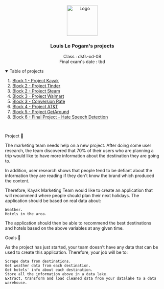 
<!-- PROJECT LOGO -->
<br />
<p align="center">
   <a href="https://www.jedha.co/">
    <img src="https://yt3.ggpht.com/a/AATXAJx-EbvNy-M6OTC3IRISPg-tJMRKzAXl_B8EmZTf=s900-c-k-c0xffffffff-no-rj-mo" alt="Logo" width="100" height="100">
  </a>
  <h3 align="center">Louis Le Pogam's projects</h3>

  <p align="center">
    Class : dsfs-od-08<br />
    Final exam's date : tbd
    <br />
  </p>
</p>

<!-- TABLE OF CONTENTS -->
<details open="open">
  <summary>Table of projects</summary>
  <ol>
    <li><a href="Blocks 1: Kayak">Block 1 - Project Kayak</a></li>
    <li><a href="Blocks 2: Speed Dating">Block 2 - Project Tinder</a></li>
    <li><a href="Blocks 2: Steam">Block 2 - Project Steam</a></li>
    <li><a href="Blocks 3: Machine Learning - Walmart">Block 3 - Project Walmart</a></li>
    <li><a href="Blocks 3: Machine Learning - Conversion Rate">Block 3 - Conversion Rate</a></li>
    <li><a href="Blocks 4: Deep Learning">Block 4 - Project AT&T</a></li>
    <li><a href="Blocks 5: Deployment">Block 5 - Project GetAround</a></li>
    <li><a href="#locks 6: Final Prokect">Block 6 - Final Project - Hate Speech Detection</a></li>
  </ol>
</details>
<br />


<!-- PROJECT 1  -->

Project 🚧

The marketing team needs help on a new project. After doing some user research, the team discovered that 70% of their users who are planning a trip would like to have more information about the destination they are going to.

In addition, user research shows that people tend to be defiant about the information they are reading if they don't know the brand which produced the content.

Therefore, Kayak Marketing Team would like to create an application that will recommend where people should plan their next holidays. The application should be based on real data about:

    Weather.
    Hotels in the area.

The application should then be able to recommend the best destinations and hotels based on the above variables at any given time.

Goals 🎯

As the project has just started, your team doesn't have any data that can be used to create this application. Therefore, your job will be to:

    Scrape data from destinations.
    Get weather data from each destination.
    Get hotels' info about each destination.
    Store all the information above in a data lake.
    Extract, transform and load cleaned data from your datalake to a data warehouse.

